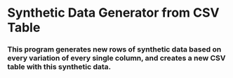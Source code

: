 # Synthetic Data Generator from CSV Table
### This program generates new rows of synthetic data based on every variation of every single column, and creates a new CSV table with this synthetic data.